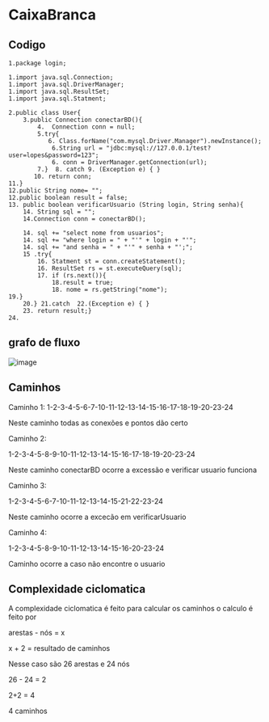 # CaixaBranca

## Codigo


    1.package login; 
    
    1.import java.sql.Connection;
    1.import java.sql.DriverManager;
    1.import java.sql.ResultSet;
    1.import java.sql.Statment;
    
    2.public class User{
        3.public Connection conectarBD(){
            4.	Connection conn = null;
            5.try{
               6. Class.forName("com.mysql.Driver.Manager").newInstance();
                6.String url = "jdbc:mysql://127.0.0.1/test?user=lopes&password=123";
                6. conn = DriverManager.getConnection(url);
            7.}  8. catch 9. (Exception e) { } 
           10. return conn; 
    11.}
    12.public String nome= "";
    12.public boolean result = false;
    13. public boolean verificarUsuario (String login, String senha){
        14. String sql = "";
        14.Connection conn = conectarBD();
    
        14. sql += "select nome from usuarios";
        14. sql += "where login = " + "'" + login + "'";
        14. sql += "and senha = " + "'" + senha + "';";
        15 .try{		
            16. Statment st = conn.createStatement();
            16. ResultSet rs = st.executeQuery(sql);
            17. if (rs.next()){
                18.result = true;
                18. nome = rs.getString("nome");
    19.}
        20.} 21.catch  22.(Exception e) { }
        23. return result;}
    24.		

## grafo de fluxo

![image](https://github.com/GabrielSichoski/CaixaBranca/assets/104863390/b6c19e87-a5bf-4ff1-ab24-09c548c2a1bf)


## Caminhos

Caminho 1:
1-2-3-4-5-6-7-10-11-12-13-14-15-16-17-18-19-20-23-24

Neste caminho todas as conexões e pontos dão certo

Caminho 2:

1-2-3-4-5-8-9-10-11-12-13-14-15-16-17-18-19-20-23-24

Neste caminho conectarBD ocorre a excessão e verificar usuario funciona

Caminho 3:

1-2-3-4-5-6-7-10-11-12-13-14-15-21-22-23-24

Neste caminho ocorre a excecão em verificarUsuario

Caminho 4:

1-2-3-4-5-8-9-10-11-12-13-14-15-16-20-23-24

Caminho ocorre a caso não encontre o usuario

## Complexidade ciclomatica

A complexidade ciclomatica é feito para calcular os caminhos
o calculo é feito por 

 arestas - nós = x

 x + 2 = resultado de caminhos

 Nesse caso são 26 arestas e 24 nós

 26 - 24 = 2

 2+2 = 4 

 4 caminhos 
